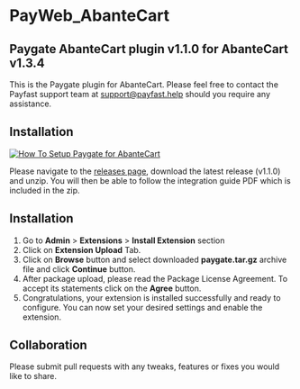 # PayWeb_AbanteCart
## Paygate AbanteCart plugin v1.1.0 for AbanteCart v1.3.4

This is the Paygate plugin for AbanteCart. Please feel free to contact the Payfast support team at
support@payfast.help should you require any assistance.

## Installation
[![How To Setup Paygate for AbanteCart](https://appinlet.com/wp-content/uploads/2021/01/How-To-Setup-Paygate-PayWeb-for-AbanteCart.jpg)](https://www.youtube.com/watch?v=FP9nVXg1HLo "How To Setup PayGate PayWeb for AbanteCart")

Please navigate to the [releases page](https://github.com/Paygate/PayWeb_AbanteCart/releases), download the latest release (v1.1.0) and unzip. You will then be able to follow the integration guide PDF which is included in the zip.

## Installation
1. Go to **Admin** > **Extensions** > **Install Extension** section
2. Click on **Extension Upload** Tab.
3. Click on **Browse** button and select downloaded **paygate.tar.gz** archive file and click **Continue** button.
4. After package upload, please read the Package License Agreement. To accept its statements click on the **Agree** button.
6. Congratulations, your extension is installed successfully and ready to configure. You can now set your desired settings and enable the extension.

## Collaboration

Please submit pull requests with any tweaks, features or fixes you would like to share.
